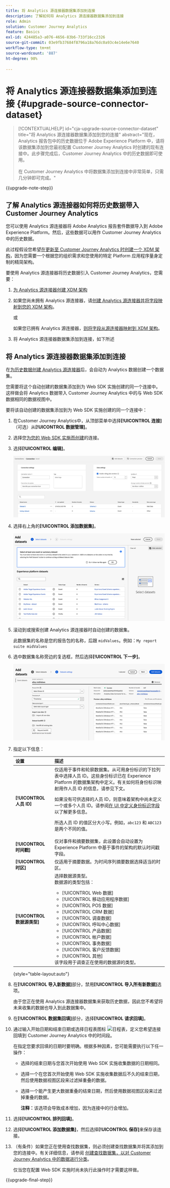 ```yaml
---
title: 将 Analytics 源连接器数据集添加到连接
description: 了解如何将 Analytics 源连接器数据集添加到连接
role: Admin
solution: Customer Journey Analytics
feature: Basics
exl-id: 424485a3-a076-4656-83b6-733f16cc2326
source-git-commit: 03e9fb37684f8796a18a76dc0a93c4e14e6e7640
workflow-type: tm+mt
source-wordcount: '887'
ht-degree: 98%

---
```


# 将 Analytics 源连接器数据集添加到连接 {#upgrade-source-connector-dataset}

<!-- markdownlint-disable MD034 -->

>[!CONTEXTUALHELP]
>id="cja-upgrade-source-connector-dataset"
>title="将 Analytics 源连接器数据集添加到您的连接"
>abstract="现在，Analytics 报告包中的历史数据位于 Adobe Experience Platform 中，请将该数据集添加到您最初配置 Customer Journey Analytics 时创建的现有连接中。此步骤完成后，Customer Journey Analytics 中的历史数据即可使用。<br><br>在 Customer Journey Analytics 中将数据集添加到连接中非常简单，只需几分钟即可完成。"

<!-- markdownlint-enable MD034 -->

{{upgrade-note-step}}

## 了解 Analytics 源连接器如何将历史数据带入 Customer Journey Analytics

您可以使用 Analytics 源连接器将 Adobe Analytics 报告套件数据导入到 Adobe Experience Platform。然后，这些数据可以用作 Customer Journey Analytics 中的历史数据。

此过程假设您希望[在更新至 Customer Journey Analytics 时创建一个 XDM 架构](/help/getting-started/cja-upgrade/cja-upgrade-schema-create.md)，因为您需要一个根据您的组织需求和您使用的特定 Platform 应用程序量身定制的精简架构。

要使用 Analytics 源连接器将历史数据引入 Customer Journey Analytics，您需要：

1. [为 Analytics 源连接器创建 XDM 架构](/help/getting-started/cja-upgrade/cja-upgrade-source-connector-schema.md)

1. 如果您尚未拥有 Analytics 源连接器，请[创建 Analytics 源连接器并将字段映射到您的 XDM 架构](/help/getting-started/cja-upgrade/cja-upgrade-source-connector.md)。

   或

   如果您已拥有 Analytics 源连接器，[则将字段从源连接器映射到 XDM 架构](/help/getting-started/cja-upgrade/cja-upgrade-from-source-connector.md)。

1. 将 Analytics 源连接器数据集添加到连接，如下所述

## 将 Analytics 源连接器数据集添加到连接

在[为历史数据创建 Analytics 源连接器](/help/getting-started/cja-upgrade/cja-upgrade-source-connector.md)后，会自动为 Analytics 数据创建一个数据集。

您需要将这个自动创建的数据集添加到为 Web SDK 实施创建的同一个连接中。这样做会将 Analytics 数据带入 Customer Journey Analytics 中的与 Web SDK 数据相同的数据视图中。

要将该自动创建的数据集添加到为 Web SDK 实施创建的同一个连接中：

1. 在Customer Journey Analytics中，从顶部菜单中选择&#x200B;**[!UICONTROL 连接]** （可选）从&#x200B;**[!UICONTROL 数据管理]**。

1. 选择您[为您的 Web SDK 实施而创建](/help/getting-started/cja-upgrade/cja-upgrade-connection.md)的连接。

1. 选择&#x200B;**[!UICONTROL 编辑]**。

   ![编辑连接](assets/connection-add-dataset.png)

1. 选择右上角的&#x200B;**[!UICONTROL 添加数据集]**。

   ![编辑连接](assets/connection-add-dateset2.png)

1. 滚动到或搜索创建 Analytics 源连接器时自动创建的数据集。

   此数据集的名称是您的报告包的名称，后跟 `midValues`。例如：`My report suite midValues`

1. 选中数据集名称旁边的复选框，然后选择&#x200B;**[!UICONTROL 下一步]**。

   ![编辑连接](assets/connection-add-dataset3.png)

1. 指定以下信息：

   <!-- Copied from help/connections/create-connection.md. Should we single source? -->

   | 设置 | 描述 |
   | --- | --- |
   | **[!UICONTROL 人员 ID]** | 仅适用于事件和轮廓数据集。从可用身份标识的下拉列表中选择人员 ID。这些身份标识已在 Experience Platform 的数据集架构中定义。有关如何将身份标识映射用作人员 ID 的信息，请参见下文。<p>如果没有可供选择的人员 ID，则意味着架构中尚未定义一个或多个人员 ID。请参阅[在 UI 中定义身份标识字段](https://experienceleague.adobe.com/zh-hans/docs/experience-platform/xdm/ui/fields/identity)以了解更多信息。 <p>所选人员 ID 的值区分大小写。例如，`abc123` 和 `ABC123` 是两个不同的值。 |
   | **[!UICONTROL 时间戳]** | 仅对事件和摘要数据集，此设置会自动设置为 Experience Platform 中基于事件的架构的默认时间戳字段。 |
   | **[!UICONTROL 时区]** | 仅适用于摘要数据。为时间序列摘要数据选择适当的时区。 |
   | **[!UICONTROL 数据源类型]** | 选择数据源类型。<br/>数据源的类型包括： <ul><li>[!UICONTROL Web 数据]</li><li>[!UICONTROL 移动应用程序数据]</li><li>[!UICONTROL POS 数据]</li><li>[!UICONTROL CRM 数据]</li><li>[!UICONTROL 调查数据]</li><li>[!UICONTROL 呼叫中心数据]</li><li>[!UICONTROL 产品数据]</li><li> [!UICONTROL 帐户数据]</li><li> [!UICONTROL 事务数据]</li><li>[!UICONTROL 客户反馈数据]</li><li> [!UICONTROL 其他]</li></ul>该字段用于调查正在使用的数据源的类型。 |

   {style="table-layout:auto"}

1. 在&#x200B;**[!UICONTROL 导入新数据]**&#x200B;部分，禁用&#x200B;**[!UICONTROL 导入所有新数据]**&#x200B;选项。

   由于您正在使用 Analytics 源连接器数据集来获取历史数据，因此您不希望将未来收集的数据也导入到此数据集中。

1. 在&#x200B;**[!UICONTROL 数据集回填]**&#x200B;部分，选择&#x200B;**[!UICONTROL 请求回填]**。

1. 通过输入开始日期和结束日期或选择日程表图标 ![日程表](https://spectrum.adobe.com/static/icons/workflow_18/Smock_Calendar_18_N.svg)，定义您希望连接回填到 Customer Journey Analytics 中的时间段。

   在指定您要求回填的日期时要明确。根据多种因素，您可能需要执行以下任一操作：

   * 选择的结束日期与您首次开始使用 Web SDK 实施收集数据的日期相同。

   * 选择一个在您首次开始使用 Web SDK 实施收集数据后不久的结束日期，然后使用数据视图区段来过滤掉重叠的数据。

   * 选择一个能产生更大数据重叠的结束日期，然后使用数据视图区段来过滤掉重叠的数据。

     **注释：**&#x200B;该选项会导致成本增加，因为连接中的行会增加。

   <!-- Include any of the following?  Make sure you're explicit as to the dates you request backfill to. You want to request it to the date that you start gathering data with your Web SDK implementation. Also possibly include segments for any overlapping date. So you could request everything and then use a segment to exclude data that you don't want. That way if you need to move up the date, then you could change the date in the filter. Downside would be that you might pay for double rows.  When they do that, they're going to see all schema fields from both their custom schema and their Analytics schema. So they'll need to be cognizant to select the right fields, and never select any Analytics fields, because they will be mapped as part of the source connector. Never select any Analytics field group fields because they'll be mapped.  -->

1. 选择&#x200B;**[!UICONTROL 排列回填]**。

1. 选择&#x200B;**[!UICONTROL 添加数据集]**，然后选择&#x200B;**[!UICONTROL 保存]**&#x200B;来保存该连接。

1. （有条件）如果您正在使用查找数据集，则必须创建查找数据集并将其添加到您的连接中。有关详细信息，请参阅 [创建查找数据集，以对 Customer Journey Analytics 中的数据进行分类](/help/getting-started/cja-upgrade/cja-upgrade-dataset-lookup.md)。

   仅当您在配置 Web SDK 实施时尚未执行此操作时才需要这样做。

{{upgrade-final-step}}
